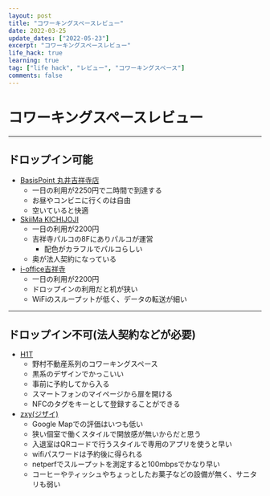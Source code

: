 ```yaml
---
layout: post
title: "コワーキングスペースレビュー"
date: 2022-03-25
update_dates: ["2022-05-23"]
excerpt: "コワーキングスペースレビュー"
life_hack: true
learning: true
tag: ["life hack", "レビュー", "コワーキングスペース"]
comments: false
---
```


# コワーキングスペースレビュー

---

## ドロップイン可能
 - [BasisPoint 丸井吉祥寺店](https://g.page/basispoint-kichijoji?share)
   - 一日の利用が2250円で二時間で到達する
   - お昼やコンビニに行くのは自由
   - 空いていると快適
 - [SkiiMa KICHIJOJI](https://goo.gl/maps/iREvTHz8HiFzLApq8)
   - 一日の利用が2200円
   - 吉祥寺パルコの8Fにありパルコが運営
     - 配色がカラフルでパルコらしい
   - 奥が法人契約になっている
 - [i-office吉祥寺](https://goo.gl/maps/KRVdx36P7bAkzMzW6)
   - 一日の利用が2200円
   - ドロップインの利用だと机が狭い
   - WiFiのスループットが低く、データの転送が細い

---

## ドロップイン不可(法人契約などが必要)
 - [H1T](https://www.h1t-web.com/)
   - 野村不動産系列のコワーキングスペース
   - 黒系のデザインでかっこいい
   - 事前に予約してから入る
   - スマートフォンのマイページから扉を開ける
   - NFCのタグをキーとして登録することができる
 - [zxy(ジザイ)](https://zxy.work)
   - Google Mapでの評価はいつも低い
   - 狭い個室で働くスタイルで開放感が無いからだと思う
   - 入退室はQRコードで行うスタイルで専用のアプリを使うと早い
   - wifiパスワードは予約後に得られる
   - netperfでスループットを測定すると100mbpsでかなり早い
   - コーヒーやティッシュやちょっとしたお菓子などの設備が無く、サニタリも弱い

